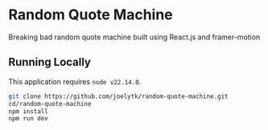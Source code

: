 # Random Quote Machine

Breaking bad random quote machine built using React.js and framer-motion

## Running Locally

This application requires `node v22.14.0`.

```bash
git clone https://github.com/joelytk/random-quote-machine.git
cd/random-quote-machine
npm install
npm run dev
```
